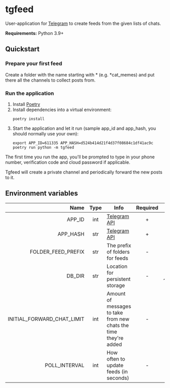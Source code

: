 # tgfeed

User-application for [Telegram][tg] to create feeds from the given lists of chats.

**Requirements:** Python 3.9+

## Quickstart

### Prepare your first feed
Create a folder with the name starting with \* (e.g. \*cat_memes) and put there all the channels to collect posts from.

### Run the application
1. Install [Poetry][poetry]
2. Install dependencies into a virtual environment:
    ```console
    poetry install
    ```
3. Start the application and let it run (sample app_id and app_hash, you should normally use your own):
    ```console
    export APP_ID=611335 APP_HASH=d524b414d21f4d37f08684c1df41ac9c
    poetry run python -m tgfeed
    ```
The first time you run the app, you'll be prompted to type in your phone number, verification code and cloud password if applicable.

Tgfeed will create a private channel and periodically forward the new posts to it.

## Environment variables

|                       Name | Type | Info                                                             | Required |                Default value                 |
| --------------------------:|:----:| ---------------------------------------------------------------- |:--------:|:--------------------------------------------:|
|                     APP_ID | int  | [Telegram API][tg_api]                                           |    +     |                                              |
|                   APP_HASH | str  | [Telegram API][tg_api]                                           |    +     |                                              |
|         FOLDER_FEED_PREFIX | str  | The prefix of folders for feeds                                  |    -     |                      *                       |
|                     DB_DIR | str  | Location for persistent storage                                  |    -     | [User data dir] (e.g. ~/.local/share/tgfeed) |
| INITIAL_FORWARD_CHAT_LIMIT | int  | Amount of messages to take from new chats the time they're added |    -     |                      10                      |
|              POLL_INTERVAL | int  | How often to update feeds (in seconds)                           |    -     |                      5                       |


[tg]: https://telegram.org/
[tg_api]: https://core.telegram.org/api/obtaining_api_id
[poetry]: https://python-poetry.org/
